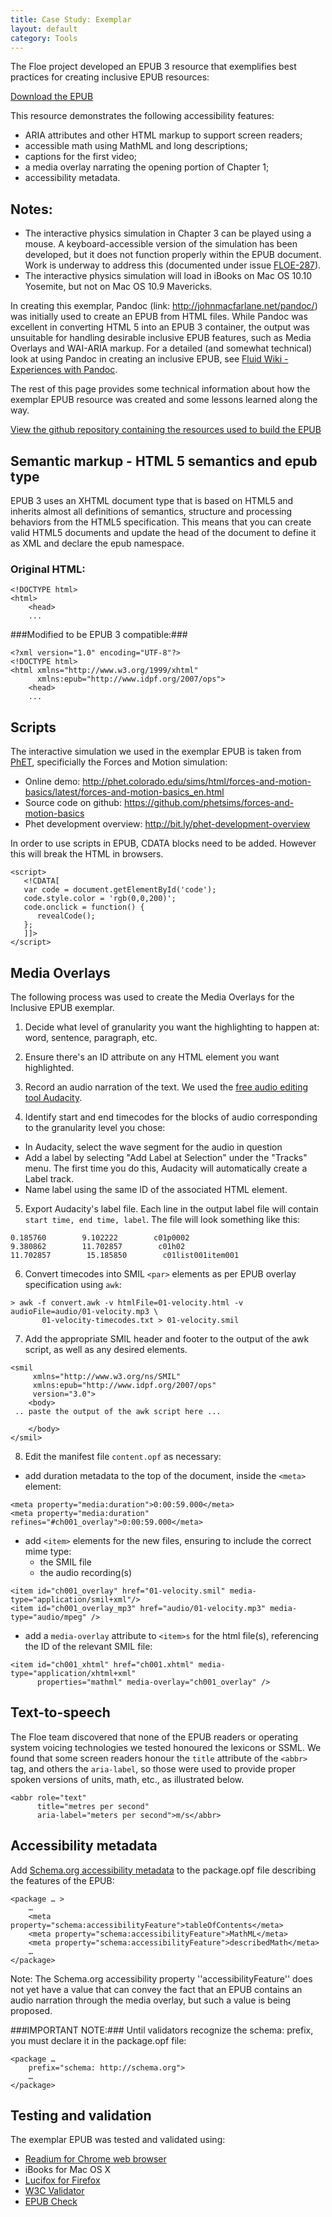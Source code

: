 ```yaml
---
title: Case Study: Exemplar
layout: default
category: Tools
---
```


The Floe project developed an EPUB 3 resource that exemplifies best practices for creating inclusive EPUB resources:

<a href="https://idrc.cachefly.net/floeproject.org/ebooks/InclusiveEPUB-physics.epub" rel="nofollow" target="_blank" class="link-external"> Download the EPUB</a>

This resource demonstrates the following accessibility features:
* ARIA attributes and other HTML markup to support screen readers;
* accessible math using MathML and long descriptions;
* captions for the first video;
* a media overlay narrating the opening portion of Chapter 1;
* accessibility metadata.

## Notes: ##
* The interactive physics simulation in Chapter 3 can be played using a mouse. A keyboard-accessible version of the simulation has been developed, but it does not function properly within the EPUB document. Work is underway to address this (documented under issue  <a href="http://issues.fluidproject.org/browse/FLOE-287" rel="nofollow" target="_blank" class="link-external"> FLOE-287</a>).
* The interactive physics simulation will load in iBooks on Mac OS 10.10 Yosemite, but not on Mac OS 10.9 Mavericks.

In creating this exemplar, Pandoc (link: <a href="http://johnmacfarlane.net/pandoc/" rel="nofollow" target="_blank" class="link-external">http://johnmacfarlane.net/pandoc/</a>) was initially used to create an EPUB from HTML files. While Pandoc was excellent in converting HTML 5 into an EPUB 3 container, the output was unsuitable for handling desirable inclusive EPUB features, such as Media Overlays and WAI-ARIA markup. For a detailed (and somewhat technical) look at using Pandoc in creating an inclusive EPUB, see <a href="http://wiki.fluidproject.org/display/fluid/Experiences+with+Pandoc" rel="nofollow" target="_blank" class="link-external">Fluid Wiki - Experiences with Pandoc</a>.

The rest of this page provides some technical information about how the exemplar EPUB resource was created and some lessons learned along the way.

<a href="https://github.com/jhung/EPUB/tree/FLOE-240-2" rel="nofollow" target="_blank" class="link-external"> View the github repository containing the resources used to build the EPUB</a>

## Semantic markup - HTML 5 semantics and epub type ##
EPUB 3 uses an XHTML document type that is based on HTML5 and inherits almost all definitions of semantics, structure and processing behaviors from the HTML5 specification. This means that you can create valid HTML5 documents and update the head of the document to define it as XML and declare the epub namespace.

### Original HTML:
```
<!DOCTYPE html>
<html>
    <head>
    ...
```

###Modified to be EPUB 3 compatible:###
```
<?xml version="1.0" encoding="UTF-8"?>
<!DOCTYPE html>
<html xmlns="http://www.w3.org/1999/xhtml"
      xmlns:epub="http://www.idpf.org/2007/ops">
    <head>
    ...
```

## Scripts ##
The interactive simulation we used in the exemplar EPUB is taken from <a href="http://phet.colorado.edu/" rel="nofollow" target="_blank" class="link-external"> PhET</a>, specificially the Forces and Motion simulation:

* Online demo: <a href="http://phet.colorado.edu/sims/html/forces-and-motion-basics/latest/forces-and-motion-basics_en.html" rel="nofollow" target="_blank" class="link-external">http://phet.colorado.edu/sims/html/forces-and-motion-basics/latest/forces-and-motion-basics_en.html</a>
* Source code on github: <a href="https://github.com/phetsims/forces-and-motion-basics" rel="nofollow" target="_blank" class="link-external">https://github.com/phetsims/forces-and-motion-basics</a>
* Phet development overview: <a href="http://bit.ly/phet-development-overview" rel="nofollow" target="_blank" class="link-external">http://bit.ly/phet-development-overview</a>

In order to use scripts in EPUB, CDATA blocks need to be added. However this will break the HTML in browsers.
```
<script>
   <!CDATA[
   var code = document.getElementById('code');
   code.style.color = 'rgb(0,0,200)';
   code.onclick = function() {
      revealCode();
   };
   ]]>
</script>
```

## Media Overlays ##

The following process was used to create the Media Overlays for the Inclusive EPUB exemplar.

1. Decide what level of granularity you want the highlighting to happen at: word, sentence, paragraph, etc.

2. Ensure there's an ID attribute on any HTML element you want highlighted.

3. Record an audio narration of the text. We used the <a href="http://audacityteam.org/" rel="nofollow" target="_blank" class="link-external">free audio editing tool Audacity</a>.

4. Identify start and end timecodes for the blocks of audio corresponding to the granularity level you chose:
* In Audacity, select the wave segment for the audio in question
* Add a label by selecting "Add Label at Selection" under the "Tracks" menu. The first time you do this, Audacity will automatically create a Label track.
* Name label using the same ID of the associated HTML element.

5. Export Audacity's label file. Each line in the output label file will contain <code>start time, end time, label</code>. The file will look something like this:
```
0.185760        9.102222        c01p0002
9.380862        11.702857        c01h02
11.702857        15.185850        c01list001item001
```

6. Convert timecodes into SMIL <code>&lt;par&gt;</code> elements as per EPUB overlay specification using <code>awk</code>:
```
> awk -f convert.awk -v htmlFile=01-velocity.html -v audioFile=audio/01-velocity.mp3 \
       01-velocity-timecodes.txt > 01-velocity.smil
```

7. Add the appropriate SMIL header and footer to the output of the awk script, as well as any desired <code><seq></code> elements.
```
<smil
     xmlns="http://www.w3.org/ns/SMIL"
     xmlns:epub="http://www.idpf.org/2007/ops"
     version="3.0">
    <body>
 .. paste the output of the awk script here ...

    </body>
</smil>
```

8. Edit the manifest file <code>content.opf</code> as necessary:
* add duration metadata to the top of the document, inside the <code>&lt;meta&gt;</code> element:
```
<meta property="media:duration">0:00:59.000</meta>
<meta property="media:duration" refines="#ch001_overlay">0:00:59.000</meta>
```

* add <code>&lt;item&gt;</code> elements for the new files, ensuring to include the correct mime type:
   * the SMIL file
   * the audio recording(s)
```
<item id="ch001_overlay" href="01-velocity.smil" media-type="application/smil+xml"/>
<item id="ch001_overlay_mp3" href="audio/01-velocity.mp3" media-type="audio/mpeg" />
```

* add a <code>media-overlay</code> attribute to <code>&lt;item&gt;s</code> for the html file(s), referencing the ID of the relevant SMIL file:
```
<item id="ch001_xhtml" href="ch001.xhtml" media-type="application/xhtml+xml"
      properties="mathml" media-overlay="ch001_overlay" />
```

## Text-to-speech ##

The Floe team discovered that none of the EPUB readers or operating system voicing technologies we tested honoured the lexicons or SSML. We found that some screen readers honour the <code>title</code> attribute of the <code>&lt;abbr&gt;</code> tag, and others the <code>aria-label</code>, so those were used to provide proper spoken versions of units, math, etc., as illustrated below.

```
<abbr role="text"
      title="metres per second"
      aria-label="meters per second">m/s</abbr>
```

## Accessibility metadata ##
Add <a href="http://www.idpf.org/accessibility/guidelines/content/meta/schema.org.php" rel="nofollow" target="_blank" class="link-external"> Schema.org accessibility metadata</a> to the package.opf file describing the features of the EPUB:
```
<package … >
    …
    <meta property="schema:accessibilityFeature">tableOfContents</meta>
    <meta property="schema:accessibilityFeature">MathML</meta>
    <meta property="schema:accessibilityFeature">describedMath</meta>
    …
</package>
```

Note: The Schema.org accessibility property ''accessibilityFeature'' does not yet have a value that can convey the fact that an EPUB contains an audio narration through the media overlay, but such a value is being proposed.

###IMPORTANT NOTE:###
Until validators recognize the schema: prefix, you must declare it in the package.opf file:
```
<package …
    prefix="schema: http://schema.org">
    …
</package>
```

## Testing and validation ##

The exemplar EPUB was tested and validated using:
* <a href="http://readium.org/" rel="nofollow" target="_blank" class="link-external"> Readium for Chrome web browser</a>
* iBooks for Mac OS X
* <a href="https://addons.mozilla.org/en-US/firefox/addon/lucifox/" rel="nofollow" target="_blank" class="link-external"> Lucifox for Firefox</a>
* <a href="http://validator.w3.org" rel="nofollow" target="_blank" class="link-external"> W3C Validator</a>
* <a href="http://validator.idpf.org/" rel="nofollow" target="_blank" class="link-external"> EPUB Check</a>
